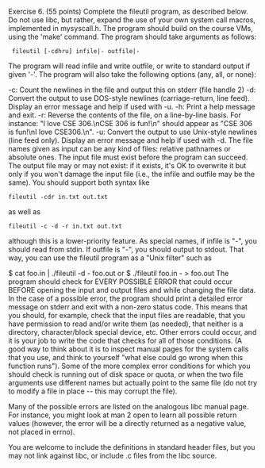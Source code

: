 Exercise 6. (55 points) Complete the fileutil program, as described below. Do not use libc, but rather, expand the use of your own system call macros, implemented in mysyscall.h. 
The program should build on the course VMs, using the 'make' command. The program should take arguments as follows:

	 fileutil [-cdhru] infile|- outfile|-
	 
The program will read infile and write outfile, or write to standard output if given '-'. The program will also take the following options (any, all, or none):

-c: Count the newlines in the file and output this on stderr (file handle 2)
-d: Convert the output to use DOS-style newlines (carriage-return, line feed). Display an error message and help if used with -u.
-h: Print a help message and exit.
-r: Reverse the contents of the file, on a line-by-line basis. For instance: "I love CSE 306.\nCSE 306 is fun!\n" should appear as "CSE 306 is fun!\nI love CSE306.\n".
-u: Convert the output to use Unix-style newlines (line feed only). Display an error message and help if used with -d.
The file names given as input can be any kind of files: relative pathnames or absolute ones. The input file must exist before the program can succeed. The output file may or may not exist: if it exists, it's OK to overwrite it but only if you won't damage the input file (i.e., the infile and outfile may be the same). 
You should support both syntax like

    fileutil -cdr in.txt out.txt
    
as well as

    fileutil -c -d -r in.txt out.txt
    
although this is a lower-priority feature. 
As special names, if infile is "-", you should read from stdin. If outfile is "-", you should output to stdout. That way, you can use the fileutil program as a "Unix filter" such as

$ cat foo.in | ./fileutil -d - foo.out
or
$ ./fileutil foo.in - > foo.out
The program should check for EVERY POSSIBLE ERROR that could occur BEFORE opening the input and output files and while changing the file data. In the case of a possible error, the program should print a detailed error message on stderr and exit with a non-zero status code. This means that you should, for example, check that the input files are readable, that you have permission to read and/or write them (as needed), that neither is a directory, character/block special device, etc. Other errors could occur, and it is your job to write the code that checks for all of those conditions. (A good way to think about it is to inspect manual pages for the system calls that you use, and think to yourself "what else could go wrong when this function runs"). Some of the more complex error conditions for which you should check is running out of disk space or quota, or when the two file arguments use different names but actually point to the same file (do not try to modify a file in place -- this may corrupt the file). 

Many of the possible errors are listed on the analogous libc manual page. For instance, you might look at man 2 open to learn all possible return values (however, the error will be a directly returned as a negative value, not placed in errno). 

You are welcome to include the definitions in standard header files, but you may not link against libc, or include .c files from the libc source. 
